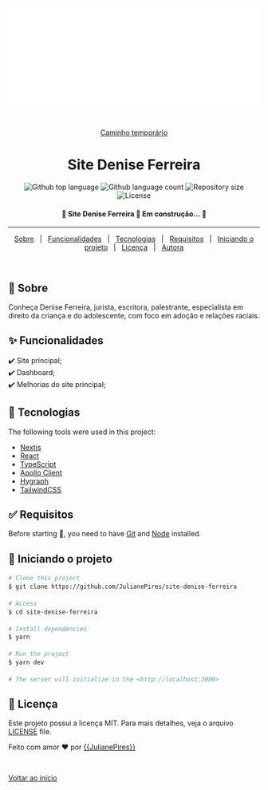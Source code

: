 <div align="center" id="top"> 
  <img src="./.github/Logo branca.png" alt="Site Denise Ferreira" />

  &#xa0;

  <a href="https://site-denise-ferreira.vercel.app/">Caminho temporário</a>
</div>

<h1 align="center">Site Denise Ferreira</h1>

<p align="center">
  <img alt="Github top language" src="https://img.shields.io/github/languages/top/JulianePires/site-denise-ferreira?color=56BEB8">

  <img alt="Github language count" src="https://img.shields.io/github/languages/count/JulianePires/site-denise-ferreira?color=56BEB8">

  <img alt="Repository size" src="https://img.shields.io/github/repo-size/JulianePires/site-denise-ferreira?color=56BEB8">

  <img alt="License" src="https://img.shields.io/github/license/JulianePires/site-denise-ferreira?color=56BEB8">

  <!-- <img alt="Github issues" src="https://img.shields.io/github/issues/JulianePires/site-denise-ferreira?color=56BEB8" /> -->

  <!-- <img alt="Github forks" src="https://img.shields.io/github/forks/JulianePires/site-denise-ferreira?color=56BEB8" /> -->

  <!-- <img alt="Github stars" src="https://img.shields.io/github/stars/JulianePires/site-denise-ferreira?color=56BEB8" /> -->
</p>

<h4 align="center"> 
	🚧  Site Denise Ferreira 🚀 Em construção...  🚧
</h4> 

<hr>

<p align="center">
  <a href="#dart-about">Sobre</a> &#xa0; | &#xa0; 
  <a href="#sparkles-features">Funcionalidades</a> &#xa0; | &#xa0;
  <a href="#rocket-technologies">Tecnologias</a> &#xa0; | &#xa0;
  <a href="#white_check_mark-requirements">Requisitos</a> &#xa0; | &#xa0;
  <a href="#checkered_flag-starting">Iniciando o projeto</a> &#xa0; | &#xa0;
  <a href="#memo-license">Licença</a> &#xa0; | &#xa0;
  <a href="https://github.com/JulianePires" target="_blank">Autora</a>
</p>

<br>

## :dart: Sobre ##

Conheça Denise Ferreira, jurista, escritora, palestrante, especialista em direito da criança e do adolescente, com foco em adoção e relações raciais.

## :sparkles: Funcionalidades ##

:heavy_check_mark: Site principal;\
:heavy_check_mark: Dashboard;\
:heavy_check_mark: Melhorias do site principal;

## :rocket: Tecnologias ##

The following tools were used in this project:

- [Nextjs](https://nextjs.org/)
- [React](https://pt-br.reactjs.org/)
- [TypeScript](https://www.typescriptlang.org/)
- [Apollo Client](https://www.apollographql.com/docs/react/)
- [Hygraph](https://hygraph.com/)
- [TailwindCSS](https://tailwindcss.com/)

## :white_check_mark: Requisitos ##

Before starting :checkered_flag:, you need to have [Git](https://git-scm.com) and [Node](https://nodejs.org/en/) installed.

## :checkered_flag: Iniciando o projeto ##

```bash
# Clone this project
$ git clone https://github.com/JulianePires/site-denise-ferreira

# Access
$ cd site-denise-ferreira

# Install dependencies
$ yarn

# Run the project
$ yarn dev

# The server will initialize in the <http://localhost:3000>
```

## :memo: Licença ##

Este projeto possui a licença MIT. Para mais detalhes, veja o arquivo [LICENSE](LICENSE) file.


Feito com amor :heart: por <a href="https://github.com/JulianePires" target="_blank">{{JulianePires}}</a>

&#xa0;

<a href="#top">Voltar ao início</a>
